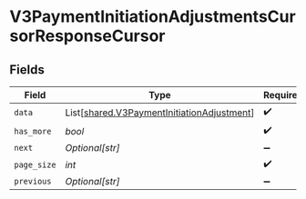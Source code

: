 # V3PaymentInitiationAdjustmentsCursorResponseCursor


## Fields

| Field                                                                                              | Type                                                                                               | Required                                                                                           | Description                                                                                        | Example                                                                                            |
| -------------------------------------------------------------------------------------------------- | -------------------------------------------------------------------------------------------------- | -------------------------------------------------------------------------------------------------- | -------------------------------------------------------------------------------------------------- | -------------------------------------------------------------------------------------------------- |
| `data`                                                                                             | List[[shared.V3PaymentInitiationAdjustment](../../models/shared/v3paymentinitiationadjustment.md)] | :heavy_check_mark:                                                                                 | N/A                                                                                                |                                                                                                    |
| `has_more`                                                                                         | *bool*                                                                                             | :heavy_check_mark:                                                                                 | N/A                                                                                                | false                                                                                              |
| `next`                                                                                             | *Optional[str]*                                                                                    | :heavy_minus_sign:                                                                                 | N/A                                                                                                |                                                                                                    |
| `page_size`                                                                                        | *int*                                                                                              | :heavy_check_mark:                                                                                 | N/A                                                                                                | 15                                                                                                 |
| `previous`                                                                                         | *Optional[str]*                                                                                    | :heavy_minus_sign:                                                                                 | N/A                                                                                                | YXVsdCBhbmQgYSBtYXhpbXVtIG1heF9yZXN1bHRzLol=                                                       |